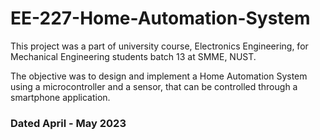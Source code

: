 # EE-227-Home-Automation-System

This project was a part of university course, Electronics Engineering, for Mechanical Engineering students batch 13 at SMME, NUST.

The objective was to design and implement a Home Automation System using a microcontroller and a sensor, that can be controlled through a smartphone application.

### Dated April - May 2023
